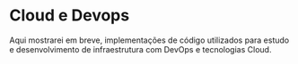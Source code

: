 # Cloud e Devops

Aqui mostrarei em breve, implementações de código utilizados para estudo e desenvolvimento de infraestrutura com DevOps e tecnologias Cloud.
